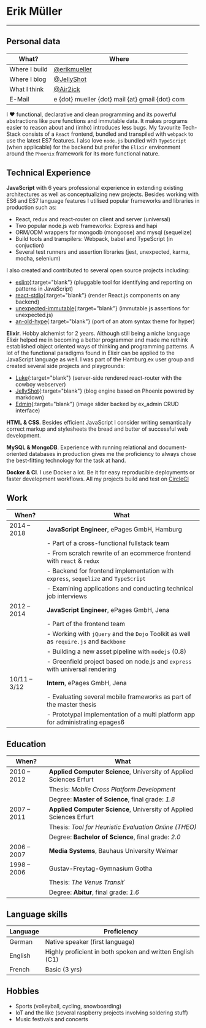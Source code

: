# Erik Müller

---

## Personal data

| What?         | Where                                           |
| ------------- | ----------------------------------------------- |
| Where I build | [@erikmueller](https://github.com/erikmueller)  |
| Where I blog  | [@JellyShot](https://jellyshot.herokuapp.com)   |
| What I think  | [@Air2ick](https://twitter.com/Air2ick)         |
| E-Mail        | e {dot} mueller {dot} mail {at} gmail {dot} com |

I ❤️ functional, declarative and clean programming and its powerful abstractions like pure functions and immutable data. 
It makes programs easier to reason about and (imho) introduces less bugs.
My favourite Tech-Stack consists of a `React` frontend, bundled and transpiled with `webpack` to use the latest ES7 features.
I also love `node.js` bundled with `TypeScript` (when applicable) for the backend but prefer the `Elixir` environment around the `Phoenix` framework for its more functional nature.

## Technical Experience

**JavaScript** with 6 years professional experience in extending existing architectures as well as conceptualizing new projects. Besides working with ES6 and ES7 language features I utilised popular frameworks and libraries in production such as:

* React, redux and react-router on client and server (universal)
* Two popular node.js web frameworks: Express and hapi
* ORM/ODM wrappers for mongodb (mongoose) and mysql (sequelize)
* Build tools and transpilers: Webpack, babel and TypeScript (in conjuction)
* Several test runners and assertion libraries (jest, unexpected, karma, mocha, selenium)

I also created <i class="fab fa-github"></i> and contributed <i class="fas fa-code-branch"></i> to several open source projects including:

* <i class="fas fa-code-branch"></i> [eslint](https://github.com/eslint/eslint){:target="blank"} (pluggable tool for identifying and reporting on patterns in JavaScript)
* <i class="fas fa-code-branch"></i> [react-stdio](https://github.com/mjackson/react-stdio){:target="blank"} (render React.js components on any backend)
* <i class="fab fa-github"></i> [unexpected-immutable](https://github.com/erikmueller/unexpected-immutable){:target="blank"} (immutable.js assertions for unexpected.js)
* <i class="fab fa-github"></i> [an-old-hype](https://github.com/erikmueller/an-old-hype){:target="blank"} (port of an atom syntax theme for hyper)

**Elixir**. Hobby alchemist for 2 years. Although still being a niche language Elixir helped me in becoming a better programmer and made me rethink established object oriented ways of thinking and programming patterns. A lot of the functional paradigms found in Elixir can be applied to the JavaScript language as well. I was part of the Hamburg.ex user group and created several side projects and playgrounds:

* <i class="fab fa-github"></i> [Luke](https://github.com/erikmueller/luke){:target="blank"} (server-side rendered react-router with the cowboy webserver)
* <i class="fab fa-github"></i> [JellyShot](https://github.com/erikmueller/jelly_shot){:target="blank"} (blog engine based on Phoenix powered by markdown)
* <i class="fab fa-github"></i> [Edmin](https://github.com/erikmueller/edmin){:target="blank"} (image slider backed by ex_admin CRUD interface)

**HTML & CSS**. Besides efficient JavaScript I consider writing semantically correct markup and stylesheets the bread and butter of successful web development.

**MySQL & MongoDB**. Experience with running relational and document-oriented databases in production gives me the proficiency to always chose the best-fitting technology for the task at hand.

**Docker & CI**. I use Docker a lot. Be it for easy reproducible deployments or faster development workflows. All my projects build and test on [CircleCI](https://circleci.com/gh/erikmueller)

## Work

| When?        | What                                                                                  |
| ------------ | ------------------------------------------------------------------------------------- |
| 2014 – 2018  | **JavaScript Engineer**, ePages GmbH, Hamburg                                         |
|              | - Part of a cross-functional fullstack team                                           |
|              | - From scratch rewrite of an ecommerce frontend with `react` & `redux`                |
|              | - Backend for frontend implementation with `express`, `sequelize` and `TypeScript`    |
|              | - Examining applications and conducting technical job interviews                      |
| 2012 – 2014  | **JavaScript Engineer**, ePages GmbH, Jena                                            |
|              | - Part of the frontend team                                                           |
|              | - Working with `jQuery` and the `Dojo` Toolkit as well as `require.js` and `Backbone` |
|              | - Building a new asset pipeline with `nodejs` (0.8)                                   |
|              | - Greenfield project based on node.js and `express` with universal rendering          |
| 10/11 – 3/12 | **Intern**, ePages GmbH, Jena                                                         |
|              | - Evaluating several mobile frameworks as part of the master thesis                   |
|              | - Prototypal implementation of a multi platform app for administrating epages6        |

## Education

| When?       | What                                                                |
| ----------- | ------------------------------------------------------------------- |
| 2010 – 2012 | **Applied Computer Science**, University of Applied Sciences Erfurt |
|             | Thesis: _Mobile Cross Platform Development_                         |
|             | Degree: **Master of Science**, final grade: _1.8_                   |
| 2007 – 2011 | **Applied Computer Science**, University of Applied Sciences Erfurt |
|             | Thesis: _Tool for Heuristic Evaluation Online (THEO)_               |
|             | Degree: **Bachelor of Science**, final grade: _2.0_                 |
| 2006 – 2007 | **Media Systems**, Bauhaus University Weimar                        |
| 1998 – 2006 | Gustav-Freytag-Gymnasium Gotha                                      |
|             | Thesis: _The Venus Transit_`                                        |
|             | Degree: **Abitur**, final grade: _1.6_                              |

## Language skills

| Language | Proficiency                                               |
| -------- | --------------------------------------------------------- |
| German   | Native speaker (first language)                           |
| English  | Highly proficient in both spoken and written English (C1) |
| French   | Basic (3 yrs)                                             |

## Hobbies

* Sports (volleyball, cycling, snowboarding)
* IoT and the like (several raspberry projects involving soldering stuff)
* Music festivals and concerts

